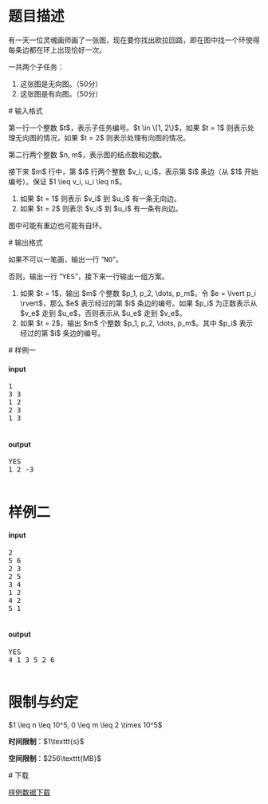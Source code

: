 # 题目描述

<p>有一天一位灵魂画师画了一张图，现在要你找出欧拉回路，即在图中找一个环使得每条边都在环上出现恰好一次。</p>
<p>一共两个子任务：</p>
<ol><li>这张图是无向图。（50分）</li>
<li>这张图是有向图。（50分）</li>
</ol># 输入格式


<p>第一行一个整数 $t$，表示子任务编号。$t \in \{1, 2\}$，如果 $t = 1$ 则表示处理无向图的情况，如果 $t = 2$ 则表示处理有向图的情况。</p>
<p>第二行两个整数 $n, m$，表示图的结点数和边数。</p>
<p>接下来 $m$ 行中，第 $i$ 行两个整数 $v_i, u_i$，表示第 $i$ 条边（从 $1$ 开始编号）。保证 $1 \leq v_i, u_i \leq n$。</p>
<ol><li>如果 $t = 1$ 则表示 $v_i$ 到 $u_i$ 有一条无向边。</li>
<li>如果 $t = 2$ 则表示 $v_i$ 到 $u_i$ 有一条有向边。</li>
</ol><p>图中可能有重边也可能有自环。</p>
# 输出格式


<p>如果不可以一笔画，输出一行 “<samp>NO</samp>”。</p>
<p>否则，输出一行 “<samp>YES</samp>”，接下来一行输出一组方案。</p>
<ol><li>如果 $t = 1$，输出 $m$ 个整数 $p_1, p_2, \dots, p_m$。令 $e = \lvert p_i \rvert$，那么 $e$ 表示经过的第 $i$ 条边的编号。如果 $p_i$ 为正数表示从 $v_e$ 走到 $u_e$，否则表示从 $u_e$ 走到 $v_e$。</li>
<li>如果 $t = 2$，输出 $m$ 个整数 $p_1, p_2, \dots, p_m$。其中 $p_i$ 表示经过的第 $i$ 条边的编号。</li>
</ol># 样例一


<h4>input</h4>
<pre>1
3 3
1 2
2 3
1 3

</pre>

<h4>output</h4>
<pre>YES
1 2 -3

</pre>

# 样例二


<h4>input</h4>
<pre>2
5 6
2 3
2 5
3 4
1 2
4 2
5 1

</pre>

<h4>output</h4>
<pre>YES
4 1 3 5 2 6

</pre>

# 限制与约定


<p>$1 \leq n \leq 10^5, 0 \leq m \leq 2 \times 10^5$</p>
<p><strong>时间限制</strong>：$1\texttt{s}$</p>
<p><strong>空间限制</strong>：$256\texttt{MB}$</p>
# 下载


<p><a href="/download.php?type=problem&amp;id=117">样例数据下载</a></p>
